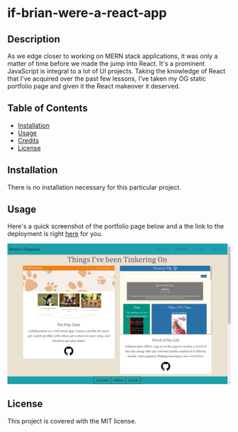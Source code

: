 # if-brian-were-a-react-app

## Description

As we edge closer to working on MERN stack applications, it was only a matter of time before we made the jump into React. It's a prominent JavaScript is integral to a lot of UI projects. Taking the knowledge of React that I've acquired over the past few lessons, I've taken my OG static portfolio page and given it the React makeover it deserved. 

## Table of Contents

- [Installation](#installation)
- [Usage](#usage)
- [Credits](#credits)
- [License](#license)

## Installation

There is no installation necessary for this particular project.

## Usage

Here's a quick screenshot of the portfolio page below and a the link to the deployment is right [here](https://brianschapman.github.io/Portfolio-Using-React/) for you. 



![Image of Portfolio Page](src/Images/deploymentScreenshot.png)
    

## License

This project is covered with the MIT license. 
